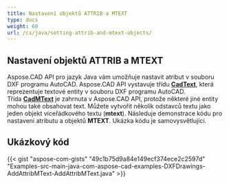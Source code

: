 ```yaml
---
title: Nastavení objektů ATTRIB a MTEXT
type: docs
weight: 60
url: /cs/java/setting-attrib-and-mtext-objects/
---
```


## **Nastavení objektů ATTRIB a MTEXT**

Aspose.CAD API pro jazyk Java vám umožňuje nastavit atribut v souboru DXF programu AutoCAD. Aspose.CAD API vystavuje třídu [**CadText**](https://reference.aspose.com/cad/java/com.aspose.cad.fileformats.cad.cadobjects/cadtext), která reprezentuje textové entity v souboru DXF programu AutoCAD. Třída [**CadMText**](https://reference.aspose.com/cad/java/com.aspose.cad.fileformats.cad.cadobjects/CadMText) je zahrnuta v Aspose.CAD API, protože některé jiné entity mohou také obsahovat text. Můžete vytvořit několik odstavců textu jako jeden objekt víceřádkového textu (**mtext**). Následuje demonstrace kódu pro nastavení atributu a objektů **MTEXT**. Ukázka kódu je samovysvětlující.

## Ukázkový kód

{{< gist "aspose-com-gists" "49c1b75d9a84e149ecf374ece2c2597d" "Examples-src-main-java-com-aspose-cad-examples-DXFDrawings-AddAttribMText-AddAttribMText.java" >}}
